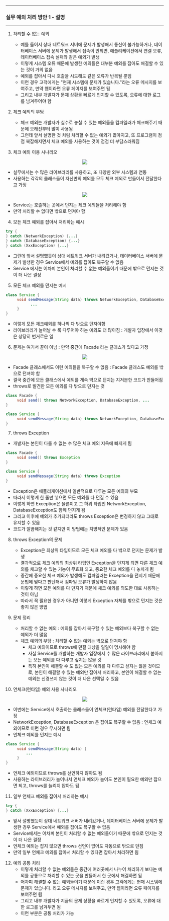 -----
### 실무 예외 처리 방안 1 - 설명
-----
1. 처리할 수 없는 예외
   - 예를 들어서 상대 네트워크 서버에 문제가 발생해서 통신이 불가능하거나, 데이터베이스 서버에 문제가 발생해서 접속이 안되면, 애플리케이션에서 연결 오류, 데이터베이스 접속 실패와 같은 예외가 발생
   - 이렇게 시스템 오류 때문에 발생한 예외들은 대부분 예외를 잡아도 해결할 수 있는 것이 거의 없음
   - 예외를 잡아서 다시 호출을 시도해도 같은 오류가 반복될 뿐임
   - 이런 경우 고객에게는 "현재 시스템에 문제가 있습니다."라는 오류 메시지를 보여주고, 만약 웹이라면 오류 페이지를 보여주면 됨
   - 그리고 내부 개발자가 문제 상황을 빠르게 인지할 수 있도록, 오류에 대한 로그를 남겨두어야 함

2. 체크 예외의 부담
   - 체크 예외는 개발자가 실수로 놓칠 수 있는 예외들을 컴파일러가 체크해주기 때문에 오래전부터 많이 사용됨
   - 그런데 앞서 설명한 것 처럼 처리할 수 없는 예외가 많아지고, 또 프로그램이 점점 복잡해지면서 체크 예외를 사용하는 것이 점점 더 부담스러워짐

3. 체크 예외 이용 시나리오
<div align="center">
<img src="https://github.com/user-attachments/assets/58250132-d60c-4e62-96a4-a57364fb9b2f">
</div>

   - 실무에서는 수 많은 라이브러리를 사용하고, 또 다양한 외부 시스템과 연동
   - 사용하는 각각의 클래스들이 자신만의 예외를 모두 체크 예외로 만들어서 전달한다고 가정

<div align="center">
<img src="https://github.com/user-attachments/assets/3a68c23f-dfa7-4486-a64c-d9a96db26772">
</div>

   - Service는 호출하는 곳에서 던지는 체크 예외들을 처리해야 함
   - 만약 처리할 수 없다면 밖으로 던져야 함

4. 모든 체크 예외를 잡아서 처리하는 예시
```java
try {
} catch (NetworkException) {...}
} catch (DatabaseException) {...}
} catch (XxxException) {...}
```
   - 그런데 앞서 설명했듯이 상대 네트워크 서버가 내려갔거나, 데이터베이스 서버에 문제가 발생한 경우 Service에서 예외를 잡아도 복구할 수 없음
   - Service 에서는 어차피 본인이 처리할 수 없는 예외들이기 때문에 밖으로 던지는 것이 더 나은 결정

5. 모든 체크 예외를 던지는 예시
```java
class Service {
     void sendMessage(String data) throws NetworkException, DatabaseException, ... {
           ...
     }
}
```
   - 이렇게 모든 체크예외를 하나씩 다 밖으로 던져야함
   - 라이브러리가 늘어날 수 록 다루어야 하는 예외도 더 많아짐 : 개발자 입장에서 이것은 상당히 번거로운 일

6. 문제는 여기서 끝이 아님 : 만약 중간에 Facade 라는 클래스가 있다고 가정
<div align="center">
<img src="https://github.com/user-attachments/assets/8a1870ff-1aeb-408f-b99a-32301f2f74c3">
</div>

   - Facade 클래스에서도 이런 예외들을 복구할 수 없음 : Facade 클래스도 예외를 밖으로 던져야 함
   - 결국 중간에 모든 클래스에서 예외를 계속 밖으로 던지는 지저분한 코드가 만들어짐
   - throws로 발견한 모든 예외를 다 밖으로 던지는 것
```java
class Facade {
     void send() throws NetworkException, DatabaseException, ...
}

class Service {
     void sendMessage(String data) throws NetworkException, DatabaseException, ...
}
```

7. throws Exception
  - 개발자는 본인이 다룰 수 없는 수 많은 체크 예외 지옥에 빠지게 됨
```java
class Facade {
     void send() throws Exception
}

class Service {
     void sendMessage(String data) throws Exception
}
```
   - Exception은 애플리케이션에서 일반적으로 다루는 모든 예외의 부모
   - 따라서 이렇게 한 줄만 넣으면 모든 예외를 다 던질 수 있음
   - 이렇게 하면 Exception은 물론이고 그 하위 타입인 NetworkException, DatabaseException도 함께 던지게 됨
   - 그리고 이후에 예외가 추가되더라도 throws Exception은 변경하지 않고 그대로 유지할 수 있음
   - 코드가 깔끔해지는 것 같지만 이 방법에는 치명적인 문제가 있음

8. throws Exception의 문제
   - Exception은 최상위 타입이므로 모든 체크 예외를 다 밖으로 던지는 문제가 발생
   - 결과적으로 체크 예외의 최상위 타입인 Exception을 던지게 되면 다른 체크 예외를 체크할 수 있는 기능이 무효화 되고, 중요한 체크 예외를 다 놓치게 됨
   - 중간에 중요한 체크 예외가 발생해도 컴파일러는 Exception을 던지기 때문에 문법에 맞다고 판단해서 컴파일 오류가 발생하지 않음
   - 이렇게 하면 모든 예외를 다 던지기 때문에 체크 예외를 의도한 대로 사용하는 것이 아님
   - 따라서 꼭 필요한 경우가 아니면 이렇게 Exception 자체를 밖으로 던지는 것은 좋지 않은 방법

9. 문제 정리
   - 처리할 수 없는 예외 : 예외를 잡아서 복구할 수 있는 예외보다 복구할 수 없는 예외가 더 많음
   - 체크 예외의 부담 : 처리할 수 없는 예외는 밖으로 던져야 함
     + 체크 예외이므로 throws에 던질 대상을 일일이 명시해야 함
     + 사실 Service를 개발하는 개발자 입장에서 수 많은 라이브러리에서 쏟아지는 모든 예외를 다 다루고 싶지는 않을 것
     + 특히 본인이 해결할 수 도 없는 모든 예외를 다 다루고 싶지는 않을 것이므로, 본인이 해결할 수 있는 예외만 잡아서 처리하고, 본인이 해결할 수 없는 예외는 신경쓰지 않는 것이 더 나은 선택일 수 있음

10. 언체크(런타임) 예외 사용 사나리오
<div align="center">
<img src="https://github.com/user-attachments/assets/9879d224-f704-4d13-bfbd-c3629c2635ef">
</div>

   - 이번에는 Service에서 호출하는 클래스들이 언체크(런타임) 예외를 전달한다고 가정
   - NetworkException, DatabaseException 은 잡아도 복구할 수 없음 : 언체크 예외이므로 이런 경우 무시하면 됨
   - 언체크 예외를 던지는 예시
```java
class Service {
     void sendMessage(String data) {
         ...
     }
}
```
   - 언체크 예외이므로 throws를 선언하지 않아도 됨
   - 사용하는 라이브러리가 늘어나서 언체크 예외가 늘어도 본인이 필요한 예외만 잡으면 되고, throws를 늘리지 않아도 됨

11. 일부 언체크 예외를 잡아서 처리하는 예시
```java
try {
} catch (XxxException) {...}
```
   - 앞서 설명했듯이 상대 네트워크 서버가 내려갔거나, 데이터베이스 서버에 문제가 발생한 경우 Service에서 예외를 잡아도 복구할 수 없음
   - Service에서는 어차피 본인이 처리할 수 없는 예외들이기 때문에 밖으로 던지는 것이 더 나은 결정
   -  언체크 예외는 잡지 않으면 throws 선언이 없어도 자동으로 밖으로 던짐
   - 만약 일부 언체크 예외를 잡아서 처리할 수 있다면 잡아서 처리하면 됨

12. 예외 공통 처리
    - 이렇게 처리할 수 없는 예외들은 중간에 여러곳에서 나누어 처리하기 보다는 예외를 공통으로 처리할 수 있는 곳을 만들어서 한 곳에서 해결하면 됨
    - 어차피 해결할 수 없는 예외들이기 때문에 이런 경우 고객에게는 현재 시스템에 문제가 있습니다. 라고 오류 메시지를 보여주고, 만약 웹이라면 오류 페이지를 보여주면 됨
    - 그리고 내부 개발자가 지금의 문제 상황을 빠르게 인지할 수 있도록, 오류에 대한 로그를 남겨두면 됨
    - 이런 부분은 공통 처리가 가능
